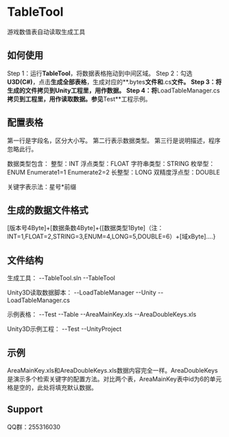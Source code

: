 # TableTool
游戏数值表自动读取生成工具

## 如何使用
Step 1：运行**TableTool**，将数据表格拖动到中间区域。
Step 2：勾选**U3D(C#)**，点击**生成全部表格**，生成对应的**.bytes**文件和**.cs**文件。
Step 3：将生成的文件拷贝到Unity工程里，用作数据。
Step 4：将**LoadTableManager.cs**拷贝到工程里，用作读取数据。参见**Test**工程示例。

## 配置表格
第一行是字段名，区分大小写。
第二行表示数据类型。
第三行是说明描述，程序忽略此行。

数据类型包含：
整型：INT
浮点类型：FLOAT
字符串类型：STRING
枚举型：ENUM
Enumerate1=1
Enumerate2=2
长整型：LONG
双精度浮点型：DOUBLE

关键字表示法：星号*前缀

## 生成的数据文件格式
[版本号4Byte]+[数据条数4Byte]+{[数据类型1Byte]（注：INT=1,FLOAT=2,STRING=3,ENUM=4,LONG=5,DOUBLE=6）+[域xByte]....}

## 文件结构
生成工具：
--TableTool.sln
--TableTool

Unity3D读取数据脚本：
--LoadTableManager
  --Unity
    --LoadTableManager.cs

示例表格：
--Test
  --Table
    --AreaMainKey.xls
    --AreaDoubleKeys.xls

Unity3D示例工程：
--Test
  --UnityProject

## 示例
AreaMainKey.xls和AreaDoubleKeys.xls数据内容完全一样。AreaDoubleKeys是演示多个检索关键字的配置方法。对比两个表，AreaMainKey表中id为6的单元格是空的，此处将填充默认数据。

## Support
QQ群：255316030